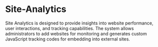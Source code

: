 # Site-Analytics
Site Analytics is designed to provide insights into website performance, user interactions, and tracking capabilities. The system allows administrators to add websites for monitoring and generates custom JavaScript tracking codes for embedding into external sites.
